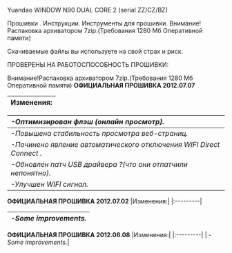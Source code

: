 Yuandao WINDOW N90 DUAL CORE 2 (serial ZZ/CZ/BZ)


Прошивки .
Инструкции.
Инструменты для прошивки.
Внимание!Распаковка архиватором 7zip.(Требования 1280 Мб Оперативной памяти)

Скачиваемые файлы вы используете на свой страх и риск.

ПРОВЕРЕНЫ НА РАБОТОСПОСОБНОСТЬ ПРОШИВКИ:

Внимание!Распаковка архиватором 7zip.(Требования 1280 Мб Оперативной памяти)
**ОФИЦИАЛЬНАЯ ПРОШИВКА 2012.07.07**

| Изменения:|
|:----------|

| _-Оптимизирован флэш (онлайн просмотр)._ |
|:-----------------------------------------|
| _-Повышена стабильность просмотра веб-страниц._ |
| _-Починено явление автоматического отключения WIFI Direct Connect ._  |
| _-Обновлен патч USB драйвера ?(что они отпатчили непонятно)._|
| _-Улучшен WIFI сигнал._                  |

**ОФИЦИАЛЬНАЯ ПРОШИВКА 2012.07.02**
|Изменения:|
|:---------|

| _-Some improvements._|
|:---------------------|

**ОФИЦИАЛЬНАЯ ПРОШИВКА 2012.06.08**
|Изменения:|
|:---------|
| _-Some improvements._|